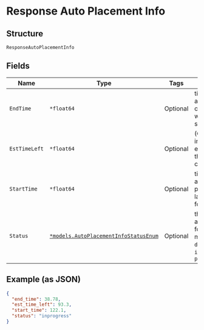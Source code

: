 
# Response Auto Placement Info

## Structure

`ResponseAutoPlacementInfo`

## Fields

| Name | Type | Tags | Description |
|  --- | --- | --- | --- |
| `EndTime` | `*float64` | Optional | time when autoplacement completed or was manually stopped |
| `EstTimeLeft` | `*float64` | Optional | (Only when inprogress) estimate of the time to completion |
| `StartTime` | `*float64` | Optional | time when autoplacement process was last queued for this map |
| `Status` | [`*models.AutoPlacementInfoStatusEnum`](../../doc/models/auto-placement-info-status-enum.md) | Optional | the status of autoplacement for a given map. enum: `done`, `error`, `inprogress`, `pending` |

## Example (as JSON)

```json
{
  "end_time": 38.78,
  "est_time_left": 93.3,
  "start_time": 122.1,
  "status": "inprogress"
}
```

